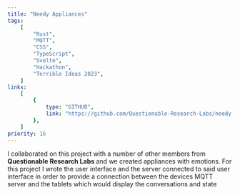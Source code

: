 ```yaml
---
title: "Needy Appliances"
tags:
    [
        "Rust",
        "MQTT",
        "CSS",
        "TypeScript",
        "Svelte",
        "Hackathon",
        "Terrible Ideas 2023",
    ]
links:
    [
        {
            type: "GITHUB",
            link: "https://github.com/Questionable-Research-Labs/needy-appliances",
        },
    ]
priority: 16
---
```


I collaborated on this project with a number of other members from **Questionable Research Labs** and we created appliances with emotions. For this project I wrote the user interface and the server connected to said user interface in order to provide a connection between the devices MQTT server and the tablets which would display the conversations and state
